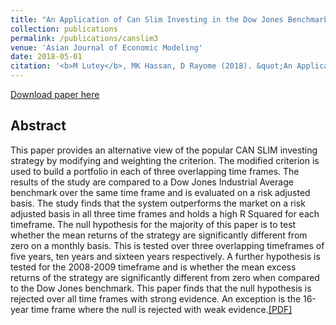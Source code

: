 ```yaml
---
title: "An Application of Can Slim Investing in the Dow Jones Benchmark"
collection: publications
permalink: /publications/canslim3
venue: 'Asian Journal of Economic Modeling'
date: 2018-05-01
citation: '<b>M Lutey</b>, MK Hassan, D Rayome (2018). &quot;An Application of Can Slim Investing in the Dow Jones Benchmark&quot; <i>Asian Journal of Economic Modeling</i>. 6(3), 274-286.'
---
```

[Download paper here](files/lutey2.pdf)

## Abstract
This paper provides an alternative view of the popular CAN SLIM investing strategy
by modifying and weighting the criterion. The modified criterion is used to build a
portfolio in each of three overlapping time frames. The results of the study are
compared to a Dow Jones Industrial Average benchmark over the same time frame and
is evaluated on a risk adjusted basis. The study finds that the system outperforms the
market on a risk adjusted basis in all three time frames and holds a high R Squared for
each timeframe. The null hypothesis for the majority of this paper is to test whether the
mean returns of the strategy are significantly different from zero on a monthly basis.
This is tested over three overlapping timeframes of five years, ten years and sixteen
years respectively. A further hypothesis is tested for the 2008-2009 timeframe and is
whether the mean excess returns of the strategy are significantly different from zero
when compared to the Dow Jones benchmark. This paper finds that the null hypothesis
is rejected over all time frames with strong evidence. An exception is the 16-year time
frame where the null is rejected with weak evidence.[[PDF]](/files/lutey2.pdf)
